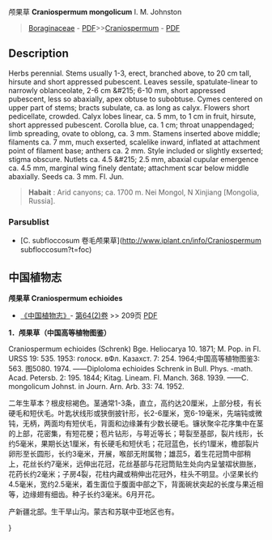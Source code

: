颅果草 **Craniospermum mongolicum** I. M. Johnston

> [Boraginaceae](http://www.iplant.cn/info/Boraginaceae?t=foc) - [PDF](http://www.iplant.cn/foc/pdf/Boraginaceae.pdf)>>[Craniospermum](http://www.iplant.cn/info/Craniospermum?t=foc) - [PDF](http://www.iplant.cn/foc/pdf/Craniospermum.pdf)

## Description

Herbs perennial. Stems usually 1-3, erect, branched above, to 20 cm tall, hirsute and short appressed pubescent. Leaves sessile, spatulate-linear to narrowly oblanceolate, 2-6 cm &amp;#215; 6-10 mm, short appressed pubescent, less so abaxially, apex obtuse to subobtuse. Cymes centered on upper part of stems; bracts subulate, ca. as long as calyx. Flowers short pedicellate, crowded. Calyx lobes linear, ca. 5 mm, to 1 cm in fruit, hirsute, short appressed pubescent. Corolla blue, ca. 1 cm; throat unappendaged; limb spreading, ovate to oblong, ca. 3 mm. Stamens inserted above middle; filaments ca. 7 mm, much exserted, scalelike inward, inflated at attachment point of filament base; anthers ca. 2 mm. Style included or slightly exserted; stigma obscure. Nutlets ca. 4.5 &amp;#215; 2.5 mm, abaxial cupular emergence ca. 4.5 mm, marginal wing finely dentate; attachment scar below middle abaxially. Seeds ca. 3 mm. Fl. Jun.

> **Habait** : 
> Arid canyons; ca. 1700 m. Nei Mongol, N Xinjiang [Mongolia, Russia].

### Parsublist

* [C.  subfloccosum  卷毛颅果草](http://www.iplant.cn/info/Craniospermum subfloccosum?t=foc)

## 中国植物志

**颅果草 Craniospermum echioides**

* [《中国植物志》](http://www.iplant.cn/frps)- [第64(2)卷](http://www.iplant.cn/frps/vol/64(2)) >> 209页 [PDF](http://www.iplant.cn/frps/pdf/64(2)/209.pdf)

**1．颅果草（中国高等植物图鉴）**

Craniospermum echioides (Schrenk) Bge. Heliocarya 10. 1871; M. Pop. in Fl. URSS 19: 535. 1953: голоск. вФл. Казахст. 7: 254. 1964;中国高等植物图鉴3: 563. 图5080. 1974. ——Diploloma echioides Schrenk in Bull. Phys. -math. Acad. Petersb. 2: 195. 1844; Kitag. Lineam. Fl. Manch. 368. 1939. ——C. mongolicum Johnst. in Journ. Arn. Arb. 33: 74. 1952.

二年生草本？根皮棕褐色。茎通常1-3条，直立，高约达20厘米，上部分枝，有长硬毛和短伏毛。叶匙状线形或狭倒披针形，长2-6厘米，宽6-19毫米，先端钝或微钝，无柄，两面均有短伏毛，背面和边缘兼有少数长硬毛。镰状聚伞花序集中在茎的上部，花密集，有短花梗；苞片钻形，与萼近等长；萼裂至基部，裂片线形，长约5毫米，果期长达1厘米，有长硬毛和短伏毛；花冠蓝色，长约1厘米，檐部裂片卵形至长圆形，长约3毫米，开展，喉部无附属物；雄蕊5，着生花冠筒中部稍上，花丝长约7毫米，远伸出花冠，花丝基部与花冠筒贴生处向内呈皱褶状臌胀，花药长约2毫米；子房4裂，花柱内藏或稍伸出花冠外，柱头不明显。小坚果长约4.5毫米，宽约2.5毫米，着生面位于腹面中部之下，背面碗状突起的长度与果近相等，边缘翅有细齿。种子长约3毫米。6月开花。

产新疆北部。生干旱山沟。蒙古和苏联中亚地区也有。

}